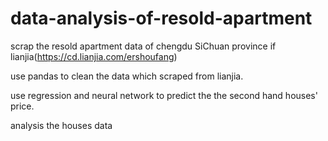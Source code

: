 # data-analysis-of-resold-apartment

scrap the resold apartment data of chengdu SiChuan province if lianjia(https://cd.lianjia.com/ershoufang)

use pandas to clean the data which scraped from lianjia.

use regression and neural network to predict the the second hand houses' price.

analysis the houses data
